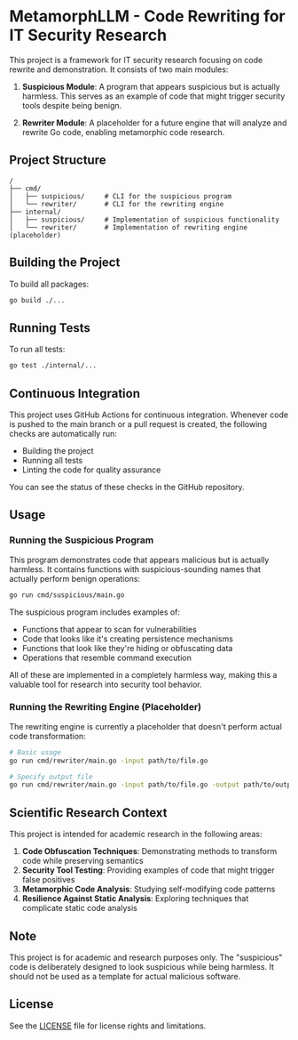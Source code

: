 # MetamorphLLM - Code Rewriting for IT Security Research

This project is a framework for IT security research focusing on code rewrite and demonstration. It consists of two main modules:

1. **Suspicious Module**: A program that appears suspicious but is actually harmless. This serves as an example of code that might trigger security tools despite being benign.

2. **Rewriter Module**: A placeholder for a future engine that will analyze and rewrite Go code, enabling metamorphic code research.

## Project Structure

```
/
├── cmd/
│   ├── suspicious/     # CLI for the suspicious program
│   └── rewriter/       # CLI for the rewriting engine
├── internal/
│   ├── suspicious/     # Implementation of suspicious functionality
│   └── rewriter/       # Implementation of rewriting engine (placeholder)
```

## Building the Project

To build all packages:

```bash
go build ./...
```

## Running Tests

To run all tests:

```bash
go test ./internal/...
```

## Continuous Integration

This project uses GitHub Actions for continuous integration. Whenever code is pushed to the main branch or a pull request is created, the following checks are automatically run:

- Building the project
- Running all tests
- Linting the code for quality assurance

You can see the status of these checks in the GitHub repository.

## Usage

### Running the Suspicious Program

This program demonstrates code that appears malicious but is actually harmless. It contains functions with suspicious-sounding names that actually perform benign operations:

```bash
go run cmd/suspicious/main.go
```

The suspicious program includes examples of:
- Functions that appear to scan for vulnerabilities
- Code that looks like it's creating persistence mechanisms
- Functions that look like they're hiding or obfuscating data
- Operations that resemble command execution

All of these are implemented in a completely harmless way, making this a valuable tool for research into security tool behavior.

### Running the Rewriting Engine (Placeholder)

The rewriting engine is currently a placeholder that doesn't perform actual code transformation:

```bash
# Basic usage
go run cmd/rewriter/main.go -input path/to/file.go

# Specify output file
go run cmd/rewriter/main.go -input path/to/file.go -output path/to/output.go
```

## Scientific Research Context

This project is intended for academic research in the following areas:

1. **Code Obfuscation Techniques**: Demonstrating methods to transform code while preserving semantics
2. **Security Tool Testing**: Providing examples of code that might trigger false positives
3. **Metamorphic Code Analysis**: Studying self-modifying code patterns
4. **Resilience Against Static Analysis**: Exploring techniques that complicate static code analysis

## Note

This project is for academic and research purposes only. The "suspicious" code is deliberately designed to look suspicious while being harmless. It should not be used as a template for actual malicious software.

## License

See the [LICENSE](LICENSE) file for license rights and limitations. 